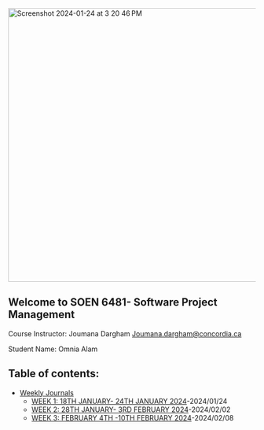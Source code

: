 <img width="556" alt="Screenshot 2024-01-24 at 3 20 46 PM" src="https://github.com/AlamOmnia/SOEN6481/assets/31718191/a64e866b-a4e5-43a1-8cd7-c4c6a1da6a15">

## Welcome to SOEN 6481- Software Project Management

Course Instructor: 
Joumana Dargham
Joumana.dargham@concordia.ca

Student Name: Omnia Alam

## Table of contents:
* [Weekly Journals](https://github.com/AlamOmnia/SOEN6481/tree/main/Weekly%20Journals)
  + [WEEK 1: 18TH JANUARY- 24TH JANUARY 2024](https://github.com/AlamOmnia/SOEN6481/blob/main/Weekly%20Journals/Week1.docx)-2024/01/24
  + [WEEK 2: 28TH JANUARY- 3RD  FEBRUARY 2024](https://github.com/OmniaAlam/SOEN6481/blob/main/Weekly%20Journals/Week2.docx)-2024/02/02
  + [WEEK 3: FEBRUARY 4TH -10TH   FEBRUARY 2024](https://github.com/OmniaAlam/SOEN6481/blob/main/Weekly%20Journals/Week3.docx)-2024/02/08
